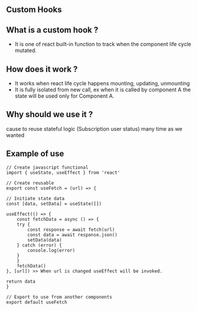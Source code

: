 ## Custom Hooks

## What is a custom hook ? 
- It is one of react built-in function to track when the component life cycle mutated.

## How does it work ?
- It works when react life cycle happens mounting, updating, unmounting
- It is fully isolated from new call, ex when it is called by component A the state will be used only for Component A.

## Why should we use it ?
cause to reuse stateful logic (Subscription user status) many time as we wanted

## Example of use
    // Create javascript functional
    import { useState, useEffect } from 'react'

    // Create reusable 
    export const useFetch = (url) => {
    
    // Initiate state data
    const [data, setData] = useState([])

    useEffect(() => {
        const fetchData = async () => {
        try {
            const response = await fetch(url)
            const data = await response.json()
            setData(data)
        } catch (error) {
            console.log(error)
        }
        }
        fetchData()
    }, [url]) >> When url is changed useEffect will be invoked.

    return data
    }
    
    // Export to use from another components
    export default useFetch


